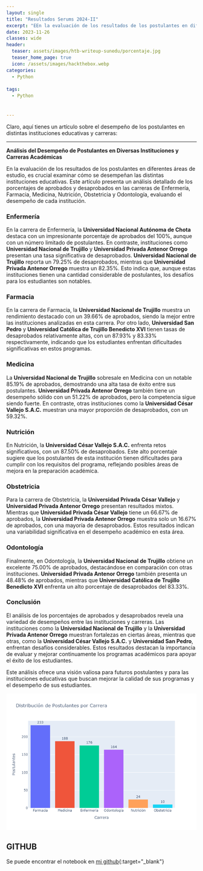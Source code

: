```yaml
---
layout: single
title: "Resultados Serums 2024-II"
excerpt: "EEn la evaluación de los resultados de los postulantes en diferentes áreas de estudio, es crucial examinar cómo se desempeñan las distintas instituciones educativas. Este artículo presenta un análisis detallado de los porcentajes de aprobados y desaprobados en las carreras de Enfermería, Farmacia, Medicina, Nutrición, Obstetricia y Odontología, evaluando el desempeño de cada institución."
date: 2023-11-26
classes: wide
header:
  teaser: assets/images/htb-writeup-sunedu/porcentaje.jpg
  teaser_home_page: true
  icon: /assets/images/hackthebox.webp
categories:
  - Python
  
tags:  
  - Python


---
```


Claro, aquí tienes un artículo sobre el desempeño de los postulantes en distintas instituciones educativas y carreras:

---

**Análisis del Desempeño de Postulantes en Diversas Instituciones y Carreras Académicas**

En la evaluación de los resultados de los postulantes en diferentes áreas de estudio, es crucial examinar cómo se desempeñan las distintas instituciones educativas. Este artículo presenta un análisis detallado de los porcentajes de aprobados y desaprobados en las carreras de Enfermería, Farmacia, Medicina, Nutrición, Obstetricia y Odontología, evaluando el desempeño de cada institución.

### **Enfermería**

En la carrera de Enfermería, la **Universidad Nacional Autónoma de Chota** destaca con un impresionante porcentaje de aprobados del 100%, aunque con un número limitado de postulantes. En contraste, instituciones como **Universidad Nacional de Trujillo** y **Universidad Privada Antenor Orrego** presentan una tasa significativa de desaprobados. **Universidad Nacional de Trujillo** reporta un 79.25% de desaprobados, mientras que **Universidad Privada Antenor Orrego** muestra un 82.35%. Esto indica que, aunque estas instituciones tienen una cantidad considerable de postulantes, los desafíos para los estudiantes son notables.

### **Farmacia**

En la carrera de Farmacia, la **Universidad Nacional de Trujillo** muestra un rendimiento destacado con un 39.66% de aprobados, siendo la mejor entre las instituciones analizadas en esta carrera. Por otro lado, **Universidad San Pedro** y **Universidad Católica de Trujillo Benedicto XVI** tienen tasas de desaprobados relativamente altas, con un 87.93% y 83.33% respectivamente, indicando que los estudiantes enfrentan dificultades significativas en estos programas.

### **Medicina**

La **Universidad Nacional de Trujillo** sobresale en Medicina con un notable 85.19% de aprobados, demostrando una alta tasa de éxito entre sus postulantes. **Universidad Privada Antenor Orrego** también tiene un desempeño sólido con un 51.22% de aprobados, pero la competencia sigue siendo fuerte. En contraste, otras instituciones como la **Universidad César Vallejo S.A.C.** muestran una mayor proporción de desaprobados, con un 59.32%.

### **Nutrición**

En Nutrición, la **Universidad César Vallejo S.A.C.** enfrenta retos significativos, con un 87.50% de desaprobados. Este alto porcentaje sugiere que los postulantes de esta institución tienen dificultades para cumplir con los requisitos del programa, reflejando posibles áreas de mejora en la preparación académica.

### **Obstetricia**

Para la carrera de Obstetricia, la **Universidad Privada César Vallejo** y **Universidad Privada Antenor Orrego** presentan resultados mixtos. Mientras que **Universidad Privada César Vallejo** tiene un 66.67% de aprobados, la **Universidad Privada Antenor Orrego** muestra solo un 16.67% de aprobados, con una mayoría de desaprobados. Estos resultados indican una variabilidad significativa en el desempeño académico en esta área.

### **Odontología**

Finalmente, en Odontología, la **Universidad Nacional de Trujillo** obtiene un excelente 75.00% de aprobados, destacándose en comparación con otras instituciones. **Universidad Privada Antenor Orrego** también presenta un 48.48% de aprobados, mientras que **Universidad Católica de Trujillo Benedicto XVI** enfrenta un alto porcentaje de desaprobados del 83.33%.

### **Conclusión**

El análisis de los porcentajes de aprobados y desaprobados revela una variedad de desempeños entre las instituciones y carreras. Las instituciones como la **Universidad Nacional de Trujillo** y la **Universidad Privada Antenor Orrego** muestran fortalezas en ciertas áreas, mientras que otras, como la **Universidad César Vallejo S.A.C.** y **Universidad San Pedro**, enfrentan desafíos considerables. Estos resultados destacan la importancia de evaluar y mejorar continuamente los programas académicos para apoyar el éxito de los estudiantes.

Este análisis ofrece una visión valiosa para futuros postulantes y para las instituciones educativas que buscan mejorar la calidad de sus programas y el desempeño de sus estudiantes.

![](/assets/images/htb-writeup-sunedu/barras.png)



## __GITHUB__
Se puede encontrar el notebook en [mi github](https://github.com/davidsosaolea/mesajes_ws){:target="_blank"}

